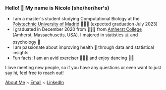 ### Hello! 👋 My name is Nicole (she/her/her's)

- I am a master's student studying Computational Biology at the [Polytechnic University of Madrid](https://www.upm.es/internacional) 👩🏼‍💻 (expected graduation July 2023)
- I graduated in December 2020 from 👩🏼‍🎓 from [Amherst College](https://www.amherst.edu/about) (Amherst, Massachusetts, USA).  I majored in statistics 📊 and psychology 🧠 
- I am passionate about improving health 🏥 through data and statistical insights 
- Fun facts: I am an avid exerciser 🏃🏼‍♀️ and enjoy dancing 💃🏼

I love meeting new people, so if you have any questions or even want to just say hi, feel free to reach out! 

[About Me](https://nfrontero20.github.io/) ~ [Email](https://mail.google.com/mail/u/0/?fs=1&tf=cm&source=mailto&to=nicolefrontero@gmail.com) ~ [LinkedIn](https://www.linkedin.com/in/nicolefrontero/) 



